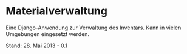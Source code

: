 # Materialverwaltung

Eine Django-Anwendung zur Verwaltung des Inventars. Kann in vielen Umgebungen eingesetzt werden.

Stand: 28. Mai 2013 - 0.1